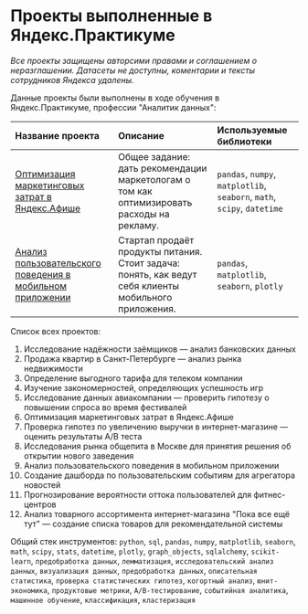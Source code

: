 # Проекты выполненные в Яндекс.Практикуме

*Все проекты защищены авторсими правами и соглашением о неразглашении. Датасеты не доступны, коментарии и тексты сотрудников Яндекса удалены.*

Данные проекты были выполнены в ходе обучения в Яндекс.Практикуме, профессии "Аналитик данных":

| Название проекта | Описание | Используемые библиотеки | 
| :---------------------- | :---------------------- | :---------------------- |
| [Оптимизация маркетинговых затрат в Яндекс.Афише](https://github.com/AlexBormotov/projects-by-alexander-bormotov/tree/master/Project%206%20-%20Marketing%20analysis%20of%20Yandex.Afisha) | Общее задание: дать рекомендации маркетологам о том как оптимизировать расходы на рекламу. | `pandas`, `numpy`, `matplotlib`, `seaborn`, `math`, `scipy`, `datetime` |
| [Анализ пользовательского поведения в мобильном приложении](https://github.com/AlexBormotov/projects-by-alexander-bormotov/tree/master/Project%209%20-%20Analysis%20of%20mobile%20app%20clients) | Стартап продаёт продукты питания. Стоит задача: понять, как ведут себя клиенты мобильного приложения. | `pandas`, `matplotlib`, `seaborn`, `plotly` |

Список всех проектов:

1. Исследование надёжности заёмщиков — анализ банковских данных
2. Продажа квартир в Санкт-Петербурге — анализ рынка недвижимости
3. Определение выгодного тарифа для телеком компании
4. Изучение закономерностей, определяющих успешность игр
5. Исследование данных авиакомпании — проверить гипотезу о повышении спроса во время фестивалей
6. Оптимизация маркетинговых затрат в Яндекс.Афише
7. Проверка гипотез по увеличению выручки в интернет-магазине — оценить результаты A/B теста
8. Исследования рынка общепита в Москве для принятия решения об открытии нового заведения
9. Анализ пользовательского поведения в мобильном приложении
10. Создание дашборда по пользовательским событиям для агрегатора новостей
11. Прогнозирование вероятности оттока пользователей для фитнес-центров
12. Анализ товарного ассортимента интернет-магазина "Пока все ещё тут" — создание списка товаров для рекомендательной системы

Общий стек инструментов: `python`, `sql`, `pandas`, `numpy`, `matplotlib`, `seaborn`, `math`, `scipy`, `stats`, `datetime`, `plotly`, `graph_objects`, `sqlalchemy`, `scikit-learn`, `предобработка данных`, `лемматизация`, `исследовательский анализ данных`, `визуализация данных`, `предобработка данных`, `описательная статистика`, `проверка статистических гипотез`, `когортный анализ`, `юнит-экономика`, `продуктовые метрики`, `A/B-тестирование`, `событийная аналитика`, `машинное обучение`, `классификация`, `кластеризация`
